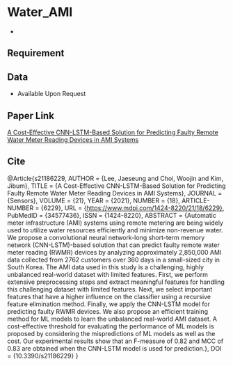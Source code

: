 # Water_AMI
- 
## Requirement

## Data
- Available Upon Request

## Paper Link
[A Cost-Effective CNN-LSTM-Based Solution for Predicting Faulty Remote Water Meter Reading Devices in AMI Systems](https://www.mdpi.com/1424-8220/21/18/6229)

## Cite

  @Article{s21186229,
AUTHOR = {Lee, Jaeseung and Choi, Woojin and Kim, Jibum},
TITLE = {A Cost-Effective CNN-LSTM-Based Solution for Predicting Faulty Remote Water Meter Reading Devices in AMI Systems},
JOURNAL = {Sensors},
VOLUME = {21},
YEAR = {2021},
NUMBER = {18},
ARTICLE-NUMBER = {6229},
URL = {https://www.mdpi.com/1424-8220/21/18/6229},
PubMedID = {34577436},
ISSN = {1424-8220},
ABSTRACT = {Automatic meter infrastructure (AMI) systems using remote metering are being widely used to utilize water resources efficiently and minimize non-revenue water. We propose a convolutional neural network-long short-term memory network (CNN-LSTM)-based solution that can predict faulty remote water meter reading (RWMR) devices by analyzing approximately 2,850,000 AMI data collected from 2762 customers over 360 days in a small-sized city in South Korea. The AMI data used in this study is a challenging, highly unbalanced real-world dataset with limited features. First, we perform extensive preprocessing steps and extract meaningful features for handling this challenging dataset with limited features. Next, we select important features that have a higher influence on the classifier using a recursive feature elimination method. Finally, we apply the CNN-LSTM model for predicting faulty RWMR devices. We also propose an efficient training method for ML models to learn the unbalanced real-world AMI dataset. A cost-effective threshold for evaluating the performance of ML models is proposed by considering the mispredictions of ML models as well as the cost. Our experimental results show that an F-measure of 0.82 and MCC of 0.83 are obtained when the CNN-LSTM model is used for prediction.},
DOI = {10.3390/s21186229}
}



